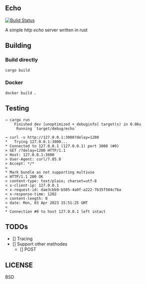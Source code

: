 Echo
---

[![Build Status](https://fallenwood.visualstudio.com/Public%20Projects/_apis/build/status%2Ffallenwood.echo?branchName=master)](https://fallenwood.visualstudio.com/Public%20Projects/_build/latest?definitionId=18&branchName=master)

A simple *http echo* server written in rust

## Building

### Build directly

```
cargo build
```

### Docker

```
docker build .
```

## Testing

```
→ cargo run
    Finished dev [unoptimized + debuginfo] target(s) in 0.06s
     Running `target/debug/echo`
```

```
→ curl -v http://127.0.0.1:3000?delay=1200
*   Trying 127.0.0.1:3000...
* Connected to 127.0.0.1 (127.0.0.1) port 3000 (#0)
> GET /?delay=1200 HTTP/1.1
> Host: 127.0.0.1:3000
> User-Agent: curl/7.85.0
> Accept: */*
>
* Mark bundle as not supporting multiuse
< HTTP/1.1 200 OK
< content-type: text/plain; charset=utf-8
< x-client-ip: 127.0.0.1
< x-request-id: dae3cbb9-b505-4a9f-a222-7b35f504c7ba
< x-response-time: 1202
< content-length: 0
< date: Mon, 03 Apr 2023 15:51:25 GMT
<
* Connection #0 to host 127.0.0.1 left intact
```

## TODOs

- [] Tracing
- [] Support other methodes
    - [] POST

## LICENSE
BSD

